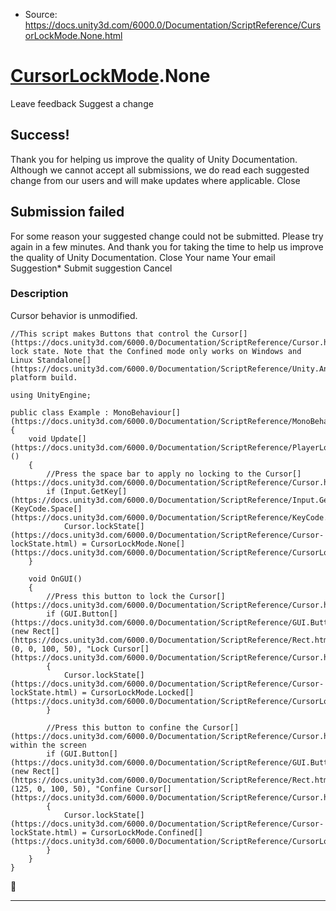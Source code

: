 * Source: https://docs.unity3d.com/6000.0/Documentation/ScriptReference/CursorLockMode.None.html

#  [CursorLockMode](https://docs.unity3d.com/6000.0/Documentation/ScriptReference/CursorLockMode.html).None
Leave feedback
Suggest a change
## Success!
Thank you for helping us improve the quality of Unity Documentation. Although we cannot accept all submissions, we do read each suggested change from our users and will make updates where applicable.
Close
## Submission failed
For some reason your suggested change could not be submitted. Please <a>try again</a> in a few minutes. And thank you for taking the time to help us improve the quality of Unity Documentation.
Close
Your name Your email Suggestion* Submit suggestion
Cancel
### Description
Cursor behavior is unmodified.
```
//This script makes Buttons that control the Cursor[](https://docs.unity3d.com/6000.0/Documentation/ScriptReference/Cursor.html)'s lock state. Note that the Confined mode only works on Windows and Linux Standalone[](https://docs.unity3d.com/6000.0/Documentation/ScriptReference/Unity.Android.Gradle.Manifest.Standalone.html) platform build.  
  
using UnityEngine;  
  
public class Example : MonoBehaviour[](https://docs.unity3d.com/6000.0/Documentation/ScriptReference/MonoBehaviour.html)
{
    void Update[](https://docs.unity3d.com/6000.0/Documentation/ScriptReference/PlayerLoop.Update.html)()
    {
        //Press the space bar to apply no locking to the Cursor[](https://docs.unity3d.com/6000.0/Documentation/ScriptReference/Cursor.html)
        if (Input.GetKey[](https://docs.unity3d.com/6000.0/Documentation/ScriptReference/Input.GetKey.html)(KeyCode.Space[](https://docs.unity3d.com/6000.0/Documentation/ScriptReference/KeyCode.Space.html)))
            Cursor.lockState[](https://docs.unity3d.com/6000.0/Documentation/ScriptReference/Cursor-lockState.html) = CursorLockMode.None[](https://docs.unity3d.com/6000.0/Documentation/ScriptReference/CursorLockMode.None.html);
    }  
  
    void OnGUI()
    {
        //Press this button to lock the Cursor[](https://docs.unity3d.com/6000.0/Documentation/ScriptReference/Cursor.html)
        if (GUI.Button[](https://docs.unity3d.com/6000.0/Documentation/ScriptReference/GUI.Button.html)(new Rect[](https://docs.unity3d.com/6000.0/Documentation/ScriptReference/Rect.html)(0, 0, 100, 50), "Lock Cursor[](https://docs.unity3d.com/6000.0/Documentation/ScriptReference/Cursor.html)"))
        {
            Cursor.lockState[](https://docs.unity3d.com/6000.0/Documentation/ScriptReference/Cursor-lockState.html) = CursorLockMode.Locked[](https://docs.unity3d.com/6000.0/Documentation/ScriptReference/CursorLockMode.Locked.html);
        }  
  
        //Press this button to confine the Cursor[](https://docs.unity3d.com/6000.0/Documentation/ScriptReference/Cursor.html) within the screen
        if (GUI.Button[](https://docs.unity3d.com/6000.0/Documentation/ScriptReference/GUI.Button.html)(new Rect[](https://docs.unity3d.com/6000.0/Documentation/ScriptReference/Rect.html)(125, 0, 100, 50), "Confine Cursor[](https://docs.unity3d.com/6000.0/Documentation/ScriptReference/Cursor.html)"))
        {
            Cursor.lockState[](https://docs.unity3d.com/6000.0/Documentation/ScriptReference/Cursor-lockState.html) = CursorLockMode.Confined[](https://docs.unity3d.com/6000.0/Documentation/ScriptReference/CursorLockMode.Confined.html);
        }
    }
}

```

* * *
